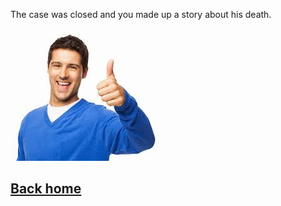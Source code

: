 The case was closed and you made up a story about his death.

![empty](../../../images/download.jpeg)

## [Back home](../../../home.md)